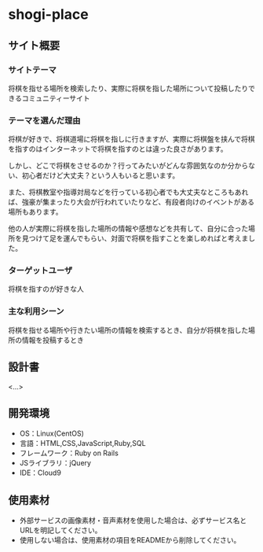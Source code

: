 # shogi-place

## サイト概要
### サイトテーマ
将棋を指せる場所を検索したり、実際に将棋を指した場所について投稿したりできるコミュニティーサイト

### テーマを選んだ理由
将棋が好きで、将棋道場に将棋を指しに行きますが、実際に将棋盤を挟んで将棋を指すのはインターネットで将棋を指すのとは違った良さがあります。

しかし、どこで将棋をさせるのか？行ってみたいがどんな雰囲気なのか分からない、初心者だけど大丈夫？という人もいると思います。

また、将棋教室や指導対局などを行っている初心者でも大丈夫なところもあれば、強豪が集まったり大会が行われていたりなど、有段者向けのイベントがある場所もあります。

他の人が実際に将棋を指した場所の情報や感想などを共有して、自分に合った場所を見つけて足を運んでもらい、対面で将棋を指すことを楽しめればと考えました。

### ターゲットユーザ
将棋を指すのが好きな人

### 主な利用シーン
将棋を指せる場所や行きたい場所の情報を検索するとき、自分が将棋を指した場所の情報を投稿するとき

## 設計書
<...>

## 開発環境
- OS：Linux(CentOS)
- 言語：HTML,CSS,JavaScript,Ruby,SQL
- フレームワーク：Ruby on Rails
- JSライブラリ：jQuery
- IDE：Cloud9

## 使用素材
- 外部サービスの画像素材・音声素材を使用した場合は、必ずサービス名とURLを明記してください。
- 使用しない場合は、使用素材の項目をREADMEから削除してください。